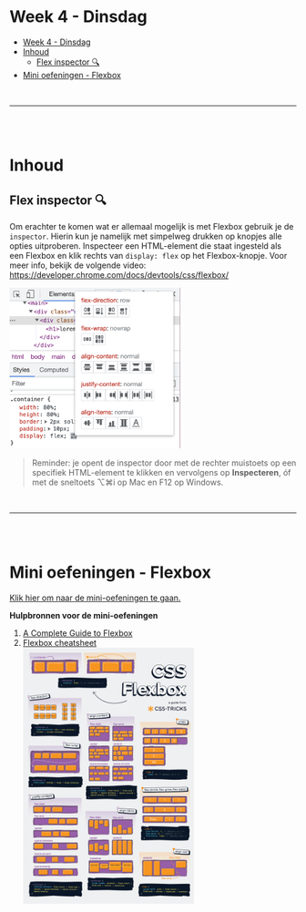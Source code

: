# Week 4 - Dinsdag

- [Week 4 - Dinsdag](#week-4---dinsdag)
- [Inhoud](#inhoud)
  - [Flex inspector 🔍](#flex-inspector-)
- [Mini oefeningen - Flexbox](#mini-oefeningen---flexbox)


<br><hr><br><br>

# Inhoud
## Flex inspector 🔍

Om erachter te komen wat er allemaal mogelijk is met Flexbox gebruik je de `inspector`. Hierin kun je namelijk met simpelweg drukken op knopjes alle opties uitproberen. Inspecteer een HTML-element die staat ingesteld als een Flexbox en klik rechts van `display: flex` op het Flexbox-knopje. Voor meer info, bekijk de volgende video: https://developer.chrome.com/docs/devtools/css/flexbox/

<img src="./images/flex-inspector.png" alt="Flexbox inspector" title="Flexbox inspector" width="300">

<br>

> Reminder: je opent de inspector door met de rechter muistoets op een specifiek HTML-element te klikken en vervolgens op **Inspecteren**, óf met de sneltoets ⌥⌘i op Mac en F12 op Windows.

<br><hr><br><br>

# Mini oefeningen - Flexbox

[Klik hier om naar de mini-oefeningen te gaan.](./mini-oefeningen)

**Hulpbronnen voor de mini-oefeningen**

1. [A Complete Guide to Flexbox](https://css-tricks.com/snippets/css/a-guide-to-flexbox/)
2. [Flexbox cheatsheet](./images/css-flexbox-poster.png)<br><img src="./images/css-flexbox-poster.png" alt="Flexbox cheatsheet" title="Flexbox cheatsheet" width="300">